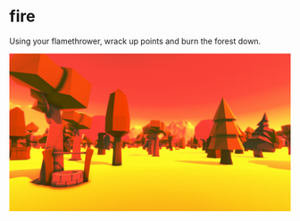 fire
====

Using your flamethrower, wrack up points and burn the forest down.

![](Screenshots/2.jpg)
